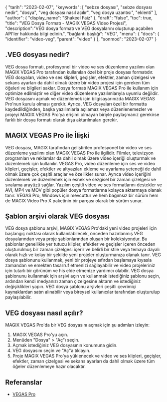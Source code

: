{
"tarih": "2023-02-07",
  "keywords": [
"sebze dosyası",
"sebze dosyası nedir",
"dosya",
"veg dosyası nasıl açılır",
"veg dosya uzantısı",
"eklenti"
],
  "author": {
"display_name": "Shakeel Faiz"
},
"draft": "false",
"toc": true,
"title": "VEG Dosya Formatı - MAGIX VEGAS Video Projesi",
  "description":"VEG dosya formatı ve VEG dosyalarını oluşturup açabilen API'ler hakkında bilgi edinin.",
"bağlantı başlığı": "VEG",
  "menu": {
    "docs": {
      "identifier": "video-veg",
      "parent": "video"
}
},
"sonmod": "2023-02-07"
}

## .VEG dosyası nedir?

VEG dosya formatı, profesyonel bir video ve ses düzenleme yazılımı olan MAGIX VEGAS Pro tarafından kullanılan özel bir proje dosyası formatıdır. VEG dosyaları, video ve ses klipleri, geçişler, efektler, zaman çizelgesi ve sekans ayarları da dahil olmak üzere bir video projesi için gereken tüm öğeleri ve bilgileri saklar. Dosya formatı MAGIX VEGAS Pro ile kullanım için optimize edilmiştir ve diğer video düzenleme yazılımlarıyla uyumlu değildir. VEG dosyasını açmak ve düzenlemek için bilgisayarınızda MAGIX VEGAS Pro'nun kurulu olması gerekir. Ayrıca, VEG dosyaları özel bir formatta kaydedildiğinden, başka yazılımlarla açılamaz veya düzenlenemezler ve projeyi MAGIX VEGAS Pro'ya erişimi olmayan biriyle paylaşmanız gerekirse farklı bir dosya formatı olarak dışa aktarılmaları gerekir.

## MAGIX VEGAS Pro ile İlişki

VEG dosyası, MAGIX tarafından geliştirilen profesyonel bir video ve ses düzenleme yazılımı olan MAGIX VEGAS Pro ile ilgilidir. Filmler, televizyon programları ve reklamlar da dahil olmak üzere video içeriği oluşturmak ve düzenlemek için kullanılır. VEGAS Pro, video düzenleme için ses ve video klipleri, geçişler, efektler ve altyazıları ekleme ve ayarlama yeteneği de dahil olmak üzere çok çeşitli araçlar ve özellikler sunar. Ayrıca video içeriğini düzenlemek ve düzenlemek için esnek ve sezgisel bir zaman çizelgesi ve sıralama arayüzü sağlar. Yazılım çeşitli video ve ses formatlarını destekler ve AVI, MP4 ve MOV gibi popüler dosya formatlarına kolayca aktarmaya olanak tanır. VEGAS Pro, Windows için mevcuttur ve hem bağımsız bir sürüm hem de MAGIX Video Pro X paketinin bir parçası olarak bir sürüm sunar.

## Şablon arşivi olarak VEG dosyası

VEG dosya şablonu arşivi, MAGIX VEGAS Pro'daki yeni video projeleri için başlangıç noktası olarak kullanılabilecek, önceden hazırlanmış VEG dosyalarından veya proje şablonlarından oluşan bir koleksiyondur. Bu şablonlar genellikle yer tutucu klipler, efektler ve geçişler içeren önceden oluşturulmuş bir zaman çizelgesi içerir ve belirli bir stile veya temaya dayalı olarak hızlı ve kolay bir şekilde yeni projeler oluşturmanıza olanak tanır. VEG dosya şablonunu kullanmak, yeni bir projeye sıfırdan başlamaya kıyasla zamandan ve emekten tasarruf etmenizi sağlayabilir ve video projeleriniz için tutarlı bir görünüm ve his elde etmenize yardımcı olabilir. VEG dosya şablonunu kullanmak için arşivi açın ve kullanmak istediğiniz şablonu seçin, ardından kendi medyanızı zaman çizelgesine aktarın ve istediğiniz değişiklikleri yapın. VEG dosya şablonu arşivleri çeşitli çevrimiçi kaynaklardan satın alınabilir veya bireysel kullanıcılar tarafından oluşturulup paylaşılabilir.

## VEG dosyası nasıl açılır?

MAGIX VEGAS Pro'da bir VEG dosyasını açmak için şu adımları izleyin:

1. MAGIX VEGAS Pro'yu açın.
2. Menüden "Dosya" > "Aç"ı seçin.
3. Açmak istediğiniz VEG dosyasının konumuna gidin.
4. VEG dosyasını seçin ve "Aç"a tıklayın.
5. Proje MAGIX VEGAS Pro'ya yüklenecek ve video ve ses klipleri, geçişler, efektler, zaman çizelgesi ve sekans ayarları da dahil olmak üzere tüm öğeler düzenlemeye hazır olacaktır.

## Referanslar
* [VEGAS Pro](https://en.wikipedia.org/wiki/Vegas_Pro)

